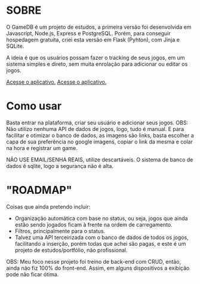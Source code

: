 # SOBRE

O GameDB é um projeto de estudos, a primeira versão foi desenvolvida em Javascript, Node.js, Express e PostgreSQL.
Porém, para conseguir hospedagem gratuita, criei esta versão em Flask (Pyhton), com Jinja e SQLite.

A ideia é que os usuários possam fazer o tracking de seus jogos, em um sistema simples e direto, sem muita enrolação para adicionar ou editar os jogos.

[Acesse o aplicativo.](https://gamedb2-0.onrender.com/)
<a href="https://gamedb2-0.onrender.com/" target="_blank">Acesse o aplicativo.</a>


# Como usar

Basta entrar na plataforma, criar seu usuário e adicionar seus jogos.
OBS: Não utilizo nenhuma API de dados de jogos, logo, tudo é manual. E para facilitar e otimizar o banco de dados, as imagens são links, basta escolher a capa de sua preferência no google imagens, copiar o link da mesma e colar na hora e registrar um game.

NÃO USE EMAIL/SENHA REAIS, utilize descartáveis. O sistema de banco de dados é sqlite, logo a segurança não é alta.

# "ROADMAP"

Coisas que ainda pretendo incluir:

 - Organização automática com base no status, ou seja, jogos que ainda estão sendo jogados ficam à frente na ordem de carregamento.
 - Filtros, principalmente para o status.
 - Talvez uma API terceirizada com o banco de dados de todos os jogos, facilitando a inserção, porém todas que achei são pagas, e este é um projeto de estudos/portfólio, não profissional.


OBS: Meu foco nesse projeto foi treino de back-end com CRUD, então, ainda não fiz 100% do front-end. Assim, em alguns dispositivos a exibição pode não ficar ótima.
